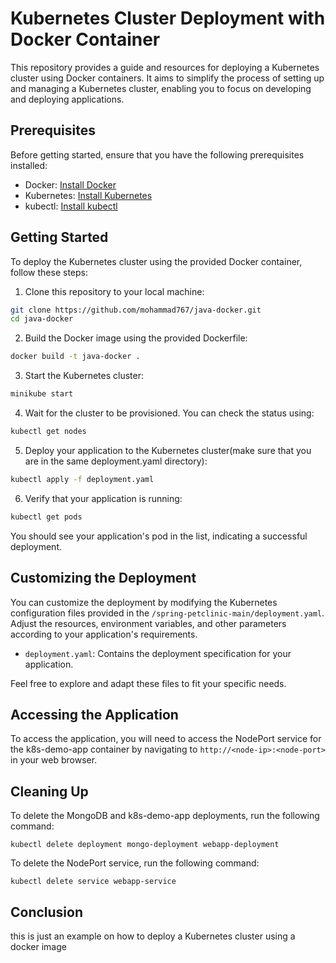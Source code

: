 # Kubernetes Cluster Deployment with Docker Container

This repository provides a guide and resources for deploying a Kubernetes cluster using Docker containers. It aims to simplify the process of setting up and managing a Kubernetes cluster, enabling you to focus on developing and deploying applications.

## Prerequisites

Before getting started, ensure that you have the following prerequisites installed:

- Docker: [Install Docker](https://docs.docker.com/engine/install/)
- Kubernetes: [Install Kubernetes](https://kubernetes.io/docs/setup/)
- kubectl: [Install kubectl](https://kubernetes.io/docs/tasks/tools/)

## Getting Started

To deploy the Kubernetes cluster using the provided Docker container, follow these steps:

1. Clone this repository to your local machine:

```bash
git clone https://github.com/mohammad767/java-docker.git
cd java-docker
```

2. Build the Docker image using the provided Dockerfile:

```bash
docker build -t java-docker .
```

3. Start the Kubernetes cluster:

```bash
minikube start
```

4. Wait for the cluster to be provisioned. You can check the status using:

```bash
kubectl get nodes
```

5. Deploy your application to the Kubernetes cluster(make sure that you are in the same deployment.yaml directory):

```bash
kubectl apply -f deployment.yaml
```

6. Verify that your application is running:

```bash
kubectl get pods
```

You should see your application's pod in the list, indicating a successful deployment.

## Customizing the Deployment

You can customize the deployment by modifying the Kubernetes configuration files provided in the `/spring-petclinic-main/deployment.yaml`. Adjust the resources, environment variables, and other parameters according to your application's requirements.

- `deployment.yaml`: Contains the deployment specification for your application.

Feel free to explore and adapt these files to fit your specific needs.

Accessing the Application
-------------------------

To access the application, you will need to access the NodePort service for the k8s-demo-app container by navigating to `http://<node-ip>:<node-port>` in your web browser.

Cleaning Up
-----------

To delete the MongoDB and k8s-demo-app deployments, run the following command:
```
kubectl delete deployment mongo-deployment webapp-deployment
```

To delete the NodePort service, run the following command:
```
kubectl delete service webapp-service
```

Conclusion
----------
this is just an example on how to deploy a Kubernetes cluster using a docker image
